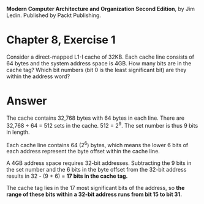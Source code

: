 __Modern Computer Architecture and Organization Second Edition__, by Jim Ledin. Published by Packt Publishing.
# Chapter 8, Exercise 1

Consider a direct-mapped L1-I cache of 32KB. Each cache line consists of 64 bytes and the system address space is 4GB. How many bits are in the cache tag? Which bit numbers (bit 0 is the least significant bit) are they within the address word?

# Answer
The cache contains 32,768 bytes with 64 bytes in each line. There are 32,768 &divide; 64 = 512 sets in the cache. 512 = 2<sup>9</sup>. The set number is thus 9 bits in length.

Each cache line contains 64 (2<sup>6</sup>) bytes, which means the lower 6 bits of each address represent the byte offset within the cache line.

A 4GB address space requires 32-bit addresses. Subtracting the 9 bits in the set number and the 6 bits in the byte offset from the 32-bit address results in 32 - (9 + 6) = **17 bits in the cache tag.**

The cache tag lies in the 17 most significant bits of the address, so **the range of these bits within a 32-bit address runs from bit 15 to bit 31.**

